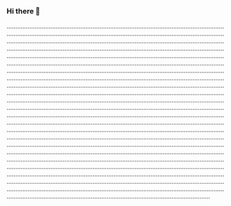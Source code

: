 ### Hi there 👋

........................................................................................................................................................................................................................................................................................................................................................................................................................................................................................................................................................................................................................................................................................................................................................................................................................................................................................................................................................................................................................................................................................................................................................................................................................................................................................................................................................................................................................................................................................................................................................................................................................................................................................................................................................................................................................................................................................................................................................................................................................................................................................................................................................................................................................................................................................................................................................................................................................................................................................................................................................................................................................................................................................................................................................................................................................................................................................................................................................................................................................................................................................